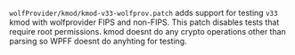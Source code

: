 `wolfProvider/kmod/kmod-v33-wolfprov.patch` adds support for testing `v33` kmod
with wolfprovider FIPS and non-FIPS. This patch disables tests that require
root permissions. kmod doesnt do any crypto operations other than parsing so 
WPFF doesnt do anyhting for testing.
